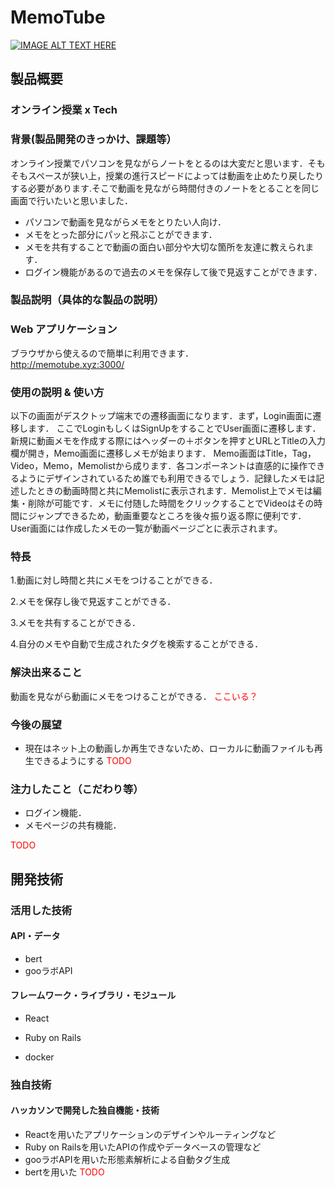 # MemoTube

[![IMAGE ALT TEXT HERE](https://jphacks.com/wp-content/uploads/2020/09/JPHACKS2020_ogp.jpg)](https://www.youtube.com/watch?v=G5rULR53uMk)

## 製品概要
### オンライン授業 x Tech
### 背景(製品開発のきっかけ、課題等）
オンライン授業でパソコンを見ながらノートをとるのは大変だと思います．そもそもスペースが狭い上，授業の進行スピードによっては動画を止めたり戻したりする必要があります.そこで動画を見ながら時間付きのノートをとることを同じ画面で行いたいと思いました．
* パソコンで動画を見ながらメモをとりたい人向け．
* メモをとった部分にパッと飛ぶことができます．
* メモを共有することで動画の面白い部分や大切な箇所を友達に教えられます．
* ログイン機能があるので過去のメモを保存して後で見返すことができます．

### 製品説明（具体的な製品の説明）
### Web アプリケーション
ブラウザから使えるので簡単に利用できます．<br/>
http://memotube.xyz:3000/

### 使用の説明 & 使い方
以下の画面がデスクトップ端末での遷移画面になります．まず，Login画面に遷移します． ここでLoginもしくはSignUpをすることでUser画面に遷移します．新規に動画メモを作成する際にはヘッダーの＋ボタンを押すとURLとTitleの入力欄が開き，Memo画面に遷移しメモが始まります．
Memo画面はTitle，Tag，Video，Memo，Memolistから成ります．各コンポーネントは直感的に操作できるようにデザインされているため誰でも利用できるでしょう．記録したメモは記述したときの動画時間と共にMemolistに表示されます．Memolist上でメモは編集・削除が可能です．メモに付随した時間をクリックすることでVideoはその時間にジャンプできるため，動画重要なところを後々振り返る際に便利です．
User画面には作成したメモの一覧が動画ページごとに表示されます。

### 特長
 1.動画に対し時間と共にメモをつけることができる．

 2.メモを保存し後で見返すことができる．

 3.メモを共有することができる．

 4.自分のメモや自動で生成されたタグを検索することができる．

### 解決出来ること
動画を見ながら動画にメモをつけることができる．
<span style="color: red">ここいる？</span>

### 今後の展望
* 現在はネット上の動画しか再生できないため、ローカルに動画ファイルも再生できるようにする
<span style="color: red">TODO</span>

### 注力したこと（こだわり等）
* ログイン機能．
* メモページの共有機能．

<span style="color: red">TODO

</span>

## 開発技術
### 活用した技術
#### API・データ
* bert
* gooラボAPI

#### フレームワーク・ライブラリ・モジュール
* React

* Ruby on Rails
* docker
<!--
#### デバイス
* Web
*
-->
### 独自技術
#### ハッカソンで開発した独自機能・技術
* Reactを用いたアプリケーションのデザインやルーティングなど
* Ruby on Railsを用いたAPIの作成やデータベースの管理など
* gooラボAPIを用いた形態素解析による自動タグ生成
* bertを用いた <span style="color: red">TODO</span>

<!--
#### 製品に取り入れた研究内容（データ・ソフトウェアなど）（※アカデミック部門の場合のみ提出必須）
* 
* 
-->
